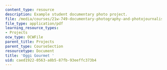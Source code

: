 ```yaml
---
content_type: resource
description: Example student documentary photo project.
file: /media/courses/21w-749-documentary-photography-and-photojournalism-still-images-of-a-world-in-motion-spring-2016/caed19220563a8b587fb93eeffc373b4_MIT21W_749S16_OggiGourmet.pdf
file_type: application/pdf
learning_resource_types:
- Projects
ocw_type: OCWFile
parent_title: Projects
parent_type: CourseSection
resourcetype: Document
title: 'Oggi Gourmet '
uid: caed1922-0563-a8b5-87fb-93eeffc373b4
---
```

